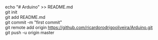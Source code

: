 echo "# Arduino" >> README.md  
git init  
git add README.md  
git commit -m "first commit"  
git remote add origin https://github.com/ricardorodrigooliveira/Arduino.git  
git push -u origin master  